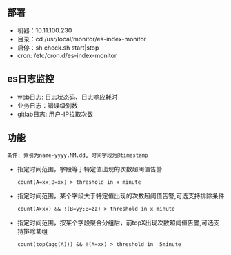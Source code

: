 
## 部署

- 机器：10.11.100.230 
- 目录：cd /usr/local/monitor/es-index-monitor
- 启停：sh check.sh start|stop
- cron: /etc/cron.d/es-index-monitor

## es日志监控

- web日志: 日志状态码、日志响应耗时
- 业务日志：错误级别数
- gitlab日志: 用户-IP拉取次数

## 功能

    条件: 索引为name-yyyy.MM.dd, 时间字段为@timestamp

- 指定时间范围，字段等于特定值出现的次数超阈值告警  
   
   `count(A=xx;B=xx) > threshold in x minute`
- 指定时间范围，某个字段大于特定值出现的次数超阈值告警,可选支持排除条件 

  `count(A>xx) && !(B=yy;B=zz) > threshold in x minute`
- 指定时间范围，按某个字段聚合分组后，前topX出现次数超阈值告警,可选支持排除某组  
  
  `count(top(agg(A))) && !(A=xx) > threshold in  5minute`

